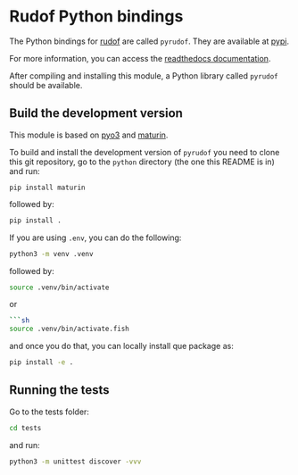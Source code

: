 # Rudof Python bindings

The Python bindings for [rudof](https://rudof-project.github.io/) are called `pyrudof`. They are available at [pypi](https://pypi.org/project/pyrudof/).

For more information, you can access the [readthedocs documentation](https://pyrudof.readthedocs.io/en/latest/).

After compiling and installing this module, a Python library  called `pyrudof` should be available.  

## Build the development version

This module is based on [pyo3](https://pyo3.rs/) and [maturin](https://www.maturin.rs/).

To build and install the development version of `pyrudof` you need to clone this git repository, go to the `python` directory (the one this README is in) and run:

```
pip install maturin
```

followed by:

```sh
pip install .
```

If you are using `.env`, you can do the following:

```sh
python3 -m venv .venv
```

followed by: 

```sh
source .venv/bin/activate
```

or

```sh
```sh
source .venv/bin/activate.fish
```

and once you do that, you can locally install que package as:

```sh
pip install -e .
```

## Running the tests

Go to the tests folder: 

```sh
cd tests
```

and run: 

```sh
python3 -m unittest discover -vvv
```
